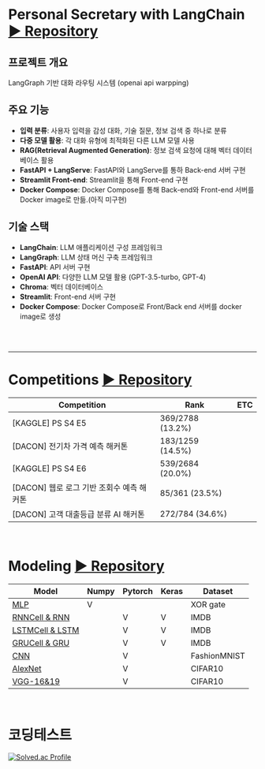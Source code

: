 # Personal Secretary with LangChain [▶ Repository](https://github.com/Xenrose/Personal-Secretary-with-LangChain)
## 프로젝트 개요
LangGraph 기반 대화 라우팅 시스템 (openai api warpping)

## 주요 기능
- **입력 분류**: 사용자 입력을 감성 대화, 기술 질문, 정보 검색 중 하나로 분류
- **다중 모델 활용**: 각 대화 유형에 최적화된 다른 LLM 모델 사용
- **RAG(Retrieval Augmented Generation)**: 정보 검색 요청에 대해 벡터 데이터베이스 활용
- **FastAPI + LangServe**: FastAPI와 LangServe를 통하 Back-end 서버 구현
- **Streamlit Front-end**: Streamlit을 통해 Front-end 구현
- **Docker Compose**: Docker Compose를 통해 Back-end와 Front-end 서버를 Docker image로 만듦.(아직 미구현)

## 기술 스택
- **LangChain**: LLM 애플리케이션 구성 프레임워크
- **LangGraph**: LLM 상태 머신 구축 프레임워크
- **FastAPI**: API 서버 구현
- **OpenAI API**: 다양한 LLM 모델 활용 (GPT-3.5-turbo, GPT-4)
- **Chroma**: 벡터 데이터베이스
- **Streamlit**: Front-end 서버 구현
- **Docker Compose**: Docker Compose로 Front/Back end 서버를 docker image로 생성


<br>
<br>


___

# Competitions  [▶ Repository](https://github.com/Xenrose/Competitions)
|Competition|Rank|ETC|
|--|--|--|
|[KAGGLE] PS S4 E5|369/2788 (13.2%)||
|[DACON] 전기차 가격 예측 해커톤|183/1259 (14.5%)||
|[KAGGLE] PS S4 E6|539/2684 (20.0%)||
|[DACON] 웹로 로그 기반 조회수 예측 해커톤|85/361 (23.5%)|
|[DACON] 고객 대출등급 분류 AI 해커톤|272/784 (34.6%)|

<br>

# Modeling [▶ Repository](https://github.com/Xenrose/Simple-Model)
|Model|Numpy|Pytorch|Keras|Dataset|
|--|--|--|--|--|
|[MLP](https://github.com/Xenrose/Simple-Model/tree/main/MLP)|V|||XOR gate|
|[RNNCell & RNN](https://github.com/Xenrose/Simple-Model/tree/main/RNN)||V|V|IMDB|
|[LSTMCell & LSTM](https://github.com/Xenrose/Simple-Model/tree/main/LSTM)||V|V|IMDB|
|[GRUCell & GRU](https://github.com/Xenrose/Simple-Model/tree/main/GRU)||V|V|IMDB|
|[CNN](https://github.com/Xenrose/Simple-Model/tree/main/CNN)||V||FashionMNIST| 
|[AlexNet](https://github.com/Xenrose/Simple-Model/tree/main/AlexNet)||V||CIFAR10| 
|[VGG-16&19](https://github.com/Xenrose/Simple-Model/tree/main/VGG-16%2619)||V||CIFAR10| 

<br>


# 코딩테스트
[![Solved.ac Profile](http://mazassumnida.wtf/api/v2/generate_badge?boj=penrose)](https://solved.ac/penrose/)


